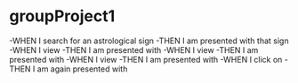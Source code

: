 # groupProject1
-WHEN I search for an astrological sign
-THEN I am presented with that sign
-WHEN I view 
-THEN I am presented with 
-WHEN I view 
-THEN I am presented with 
-WHEN I view 
-THEN I am presented with 
-WHEN I click on 
-THEN I am again presented with 
